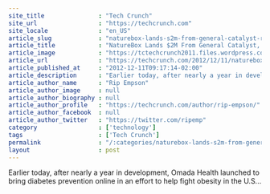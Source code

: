 ```yaml
---
site_title               : "Tech Crunch"
site_url                 : "https://techcrunch.com"
site_locale              : "en_US"
article_slug             : "naturebox-lands-s2m-from-general-catalyst-redpoint-to-go-big-with-its-birchbox-for-healthy-foods"
article_title            : "NatureBox Lands $2M From General Catalyst, Redpoint To Go Big With Its “Birchbox For Healthy Foods”"
article_image            : "https://tctechcrunch2011.files.wordpress.com/2012/12/screen-shot-2012-12-11-at-8-43-06-am.png?w=428&h=206&crop=1"
article_url              : "https://techcrunch.com/2012/12/11/naturebox-lands-2m-from-general-catalyst-redpoint-to-go-big-with-its-birchbox-for-healthy-foods/"
article_published_at     : "2012-12-11T09:17:14-02:00"
article_description      : "Earlier today, after nearly a year in development, Omada Health launched to bring diabetes prevention online in an effort to help fight obesity in the U.S..."
article_author_name      : "Rip Empson"
article_author_image     : null
article_author_biography : null
article_author_profile   : "https://techcrunch.com/author/rip-empson/"
article_author_facebook  : null
article_author_twitter   : "https://twitter.com/ripemp"
category                 : ['technology']
tags                     : ['Tech Crunch']
permalink                : "/:categories/naturebox-lands-s2m-from-general-catalyst-redpoint-to-go-big-with-its-birchbox-for-healthy-foods/"
layout                   : post
---
```


Earlier today, after nearly a year in development, Omada Health launched to bring diabetes prevention online in an effort to help fight obesity in the U.S...
